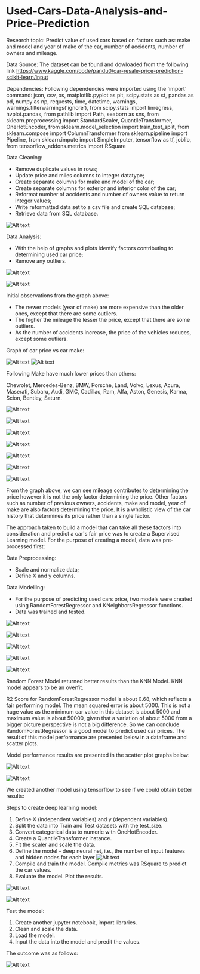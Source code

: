 # Used-Cars-Data-Analysis-and-Price-Prediction

Research topic: Predict value of used cars based on factors such as: make and model and year of make of the car, number of accidents, number of owners and mileage.

Data Source: The dataset can be found and dowloaded from the following link https://www.kaggle.com/code/pandu0/car-resale-price-prediction-scikit-learn/input

Dependencies: Following dependencies were imported using the 'import' command:
json, csv, os, matplotlib.pyplot as plt, scipy.stats as st, pandas as pd, numpy as np, requests, time,
datetime, warnings, warnings.filterwarnings('ignore'), from scipy.stats import linregress, hvplot.pandas,
from pathlib import Path, seaborn as sns, from sklearn.preprocessing import StandardScaler, QuantileTransformer, OneHotEncoder,
from sklearn.model_selection import train_test_split, from sklearn.compose import ColumnTransformer
from sklearn.pipeline import Pipeline, from sklearn.impute import SimpleImputer, tensorflow as tf, joblib,
from tensorflow_addons.metrics import RSquare

Data Cleaning: 
- Remove duplicate values in rows;
- Update price and miles columns to integer datatype;
- Create separate columns for make and model of the car;
- Create separate columns for exterior and interior color of the car;
- Reformat number of accidents and number of owners value to return integer values;
- Write reformatted data set to a csv file and create SQL database;
- Retrieve data from SQL database.

![Alt text](Images/image.png)

Data Analysis:
- With the help of graphs and plots identify factors contributing to determining used car price;
- Remove any outliers.

![Alt text](Images/image-1.png)

![Alt text](Images/image-2.png)

Initial observations from the graph above:

- The newer models (year of make) are more expensive than the older ones, except that there are some outliers.
- The higher the mileage the lesser the price, except that there are some outliers.
- As the number of accidents increase, the price of the vehicles reduces, except some outliers.

Graph of car price vs car make: 

![Alt text](Images/image-3.png)
![Alt text](Images/image-4.png)

Following Make have much lower prices than others: 

Chevrolet, Mercedes-Benz, BMW, Porsche, Land, Volvo, Lexus, Acura, Maserati,
Subaru, Audi, GMC, Cadillac, Ram, Alfa, Aston, Genesis, Karma, Scion, Bentley, Saturn.

![Alt text](Images/image-5.png)


![Alt text](Images/image-6.png)

![Alt text](Images/image-7.png)

![Alt text](Images/image-8.png)

![Alt text](Images/image-9.png)

![Alt text](Images/image-10.png)

![Alt text](Images/image-11.png)

From the graph above, we can see mileage contributes to determining the price however it is not the only factor determining the price. Other factors such as number of previous owners, accidents, make and model, year of make are also factors determining the price. It is a wholistic view of the car history that determines its price rather than a single factor.

The approach taken to build a model that can take all these factors into consideration and predict a car's fair price was to create a Supervised Learning model. For the purpose of creating a model, data was pre-processed first:

Data Preprocessing:
- Scale and normalize data;
- Define X and y columns.

Data Modelling:
- For the purpose of predicting used cars price, two models were created using RandomForestRegressor and KNeighborsRegressor functions.
- Data was trained and tested.

![Alt text](Images/image-12.png)

![Alt text](Images/image-13.png)

![Alt text](Images/image-14.png)

![Alt text](Images/image-15.png)

![Alt text](Images/image-16.png)

Random Forest Model returned better results than the KNN Model. KNN model appears to be an overfit.

R2 Score for RandomForestRegressor model is about 0.68, which reflects a fair performing model. The mean squared error is about 5000. This is not a huge value as the minimum car value in this dataset is about 5000 and maximum value is about 50000, given that a variation of about 5000 from a bigger picture perspective is not a big difference. So we can conclude RandomForestRegressor is a good model to predict used car prices. The result of this model performance are presented below in a dataframe and scatter plots.

Model performance results are presented in the scatter plot graphs below:

![Alt text](Images/image-17.png)

![Alt text](Images/image-18.png)


We created another model using tensorflow to see if we could obtain better results:

Steps to create deep learning model:
1. Define X (independent variables) and y (dependent variables).
2. Split the data into Train and Test datasets with the test_size.
3. Convert categorical data to numeric with OneHotEncoder.
4. Create a QuantileTransformer instance.
5. Fit the scaler and scale the data.
6. Define the model - deep neural net, i.e., the number of input features and hidden nodes for each layer
![Alt text](image-19.png)
7. Compile and train the model. Compile metrics was RSquare to predict the car values.
8. Evaluate the model. Plot the results.

![Alt text](Images/image-20.png)

![Alt text](Images/image-21.png)

Test the model:
1. Create another jupyter notebook, import libraries. 
2. Clean and scale the data.
3. Load the model. 
4. Input the data into the model and predit the values.

The outcome was as follows:

![Alt text](Images/image-22.png)



